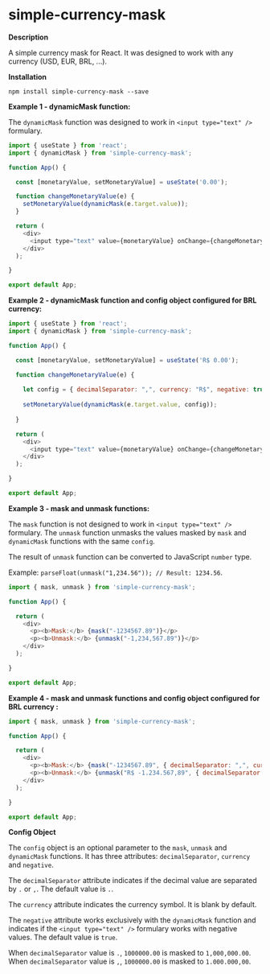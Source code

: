 # simple-currency-mask
**Description**

A simple currency mask for React. It was designed to work with any currency (USD, EUR, BRL, ...).

**Installation**

```
npm install simple-currency-mask --save
```

**Example 1 - dynamicMask function:**

The `dynamicMask` function was designed to work in `<input type="text" />` formulary.

```js
import { useState } from 'react';
import { dynamicMask } from 'simple-currency-mask';

function App() {

  const [monetaryValue, setMonetaryValue] = useState('0.00');

  function changeMonetaryValue(e) {
    setMonetaryValue(dynamicMask(e.target.value));
  }

  return (
    <div>
      <input type="text" value={monetaryValue} onChange={changeMonetaryValue} />
    </div>
  );  

}

export default App;
```

**Example 2 - dynamicMask function and config object configured for BRL currency:**

```js
import { useState } from 'react';
import { dynamicMask } from 'simple-currency-mask';

function App() {

  const [monetaryValue, setMonetaryValue] = useState('R$ 0.00');

  function changeMonetaryValue(e) {
  
    let config = { decimalSeparator: ",", currency: "R$", negative: true };
  
    setMonetaryValue(dynamicMask(e.target.value, config));
    
  }

  return (
    <div>
      <input type="text" value={monetaryValue} onChange={changeMonetaryValue} />
    </div>
  );  

}

export default App;
```

**Example 3 - mask and unmask functions:**

The `mask` function is not designed to work in `<input type="text" />` formulary. The `unmask` function unmasks the values masked by `mask` and `dynamicMask` functions with the same `config`.

The result of `unmask` function can be converted to JavaScript `number` type.

Example: `parseFloat(unmask("1,234.56")); // Result: 1234.56`.

```js
import { mask, unmask } from 'simple-currency-mask';

function App() {

  return (
    <div>
      <p><b>Mask:</b> {mask("-1234567.89")}</p>
      <p><b>Unmask:</b> {unmask("-1,234,567.89")}</p>
    </div>
  );  

}

export default App;
```

**Example 4 - mask and unmask functions and config object configured for BRL currency :**

```js
import { mask, unmask } from 'simple-currency-mask';

function App() {

  return (
    <div>
      <p><b>Mask:</b> {mask("-1234567.89", { decimalSeparator: ",", currency: "R$" })}</p>
      <p><b>Unmask:</b> {unmask("R$ -1.234.567,89", { decimalSeparator: ",", currency: "R$" })}</p>
    </div>
  );  

}

export default App;
```

**Config Object**

The `config` object is an optional parameter to the `mask`, `unmask` and `dynamicMask` functions. It has three attributes: `decimalSeparator`, `currency` and `negative`.

The `decimalSeparator` attribute indicates if the decimal value are separated by `.` or `,`. The default value is `.`.

The `currency` attribute indicates the currency symbol. It is blank by default.

The `negative` attribute works exclusively with the `dynamicMask` function and indicates if the `<input type="text" />` formulary works with negative values. The default value is `true`.

When `decimalSeparator` value is `.`, `1000000.00` is masked to `1,000,000.00`. When `decimalSeparator`
 value is `,`, `1000000.00` is masked to `1.000.000,00`.
 
